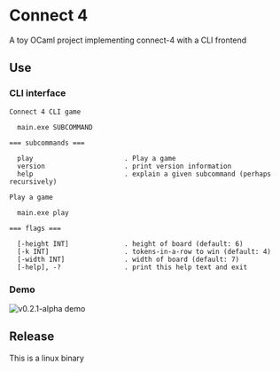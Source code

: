 # Connect 4

A toy OCaml project implementing connect-4 with a CLI frontend

## Use
### CLI interface
```
Connect 4 CLI game

  main.exe SUBCOMMAND

=== subcommands ===

  play                       . Play a game
  version                    . print version information
  help                       . explain a given subcommand (perhaps recursively)
```

```
Play a game

  main.exe play 

=== flags ===

  [-height INT]              . height of board (default: 6)
  [-k INT]                   . tokens-in-a-row to win (default: 4)
  [-width INT]               . width of board (default: 7)
  [-help], -?                . print this help text and exit
```
### Demo
![v0.2.1-alpha demo](https://github.com/kiblitz/connect-4/releases/download/v.0.2.1-demo/connect-4-demo.gif)
## Release

This is a linux binary
